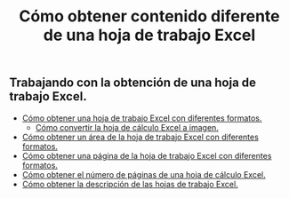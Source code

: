 ﻿---
title: Cómo obtener contenido diferente de una hoja de trabajo Excel
second_title: Documen
linktitle: Ge
type: docs
url: /es/worksheets/get/
keywords: How to get different content from an Excel worksheet
description: Aspose.Cells Cloud REST API admite la obtención de contenido diferente de una hoja de trabajo Excel. El SDK admite varios lenguajes de desarrollo, como Android, C#, Go, Java, NodeJS, Perl, PHP, Python, Ruby y Swift.
weight: 20
kwords: Excel, Office Nube, REST API, Hoja de cálculo, PDF, CSV, Json, Markdown, Cómo obtener contenido diferente de una hoja de cálculo Excel
---
## Trabajando con la obtención de una hoja de trabajo Excel.

- [Cómo obtener una hoja de trabajo Excel con diferentes formatos.](/cells/es/worksheets/get-worksheet/) 
    - [Cómo convertir la hoja de cálculo Excel a imagen.](/cells/es/worksheets/to-image/)
- [Cómo obtener un área de la hoja de trabajo Excel con diferentes formatos.](/cells/es/worksheets/area-to-different-formats/)
- [Cómo obtener una página de la hoja de trabajo Excel con diferentes formatos.](/cells/es/get-worksheet-for-page-index/) 
- [Cómo obtener el número de páginas de una hoja de cálculo Excel.](/cells/es/worksheets/page-count/) 
- [Cómo obtener la descripción de las hojas de trabajo Excel.](/cells/es/worksheets/get-all/) 


